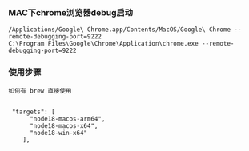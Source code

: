 
### MAC下chrome浏览器debug启动
```shell
/Applications/Google\ Chrome.app/Contents/MacOS/Google\ Chrome --remote-debugging-port=9222
C:\Program Files\Google\Chrome\Application\chrome.exe --remote-debugging-port=9222
```

### 使用步骤
````shell
如何有 brew 直接使用 
````
```shell

 "targets": [
      "node18-macos-arm64",
      "node18-macos-x64",
      "node18-win-x64"
    ],
```
